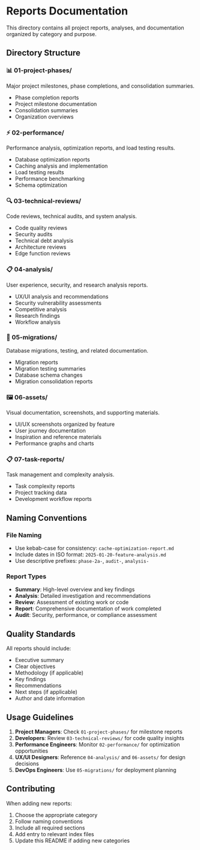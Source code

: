 # Reports Documentation

This directory contains all project reports, analyses, and documentation organized by category and purpose.

## Directory Structure

### 📊 01-project-phases/
Major project milestones, phase completions, and consolidation summaries.
- Phase completion reports
- Project milestone documentation
- Consolidation summaries
- Organization overviews

### ⚡ 02-performance/
Performance analysis, optimization reports, and load testing results.
- Database optimization reports
- Caching analysis and implementation
- Load testing results
- Performance benchmarking
- Schema optimization

### 🔍 03-technical-reviews/
Code reviews, technical audits, and system analysis.
- Code quality reviews
- Security audits
- Technical debt analysis
- Architecture reviews
- Edge function reviews

### 📋 04-analysis/
User experience, security, and research analysis reports.
- UX/UI analysis and recommendations
- Security vulnerability assessments
- Competitive analysis
- Research findings
- Workflow analysis

### 🚀 05-migrations/
Database migrations, testing, and related documentation.
- Migration reports
- Migration testing summaries
- Database schema changes
- Migration consolidation reports

### 🖼️ 06-assets/
Visual documentation, screenshots, and supporting materials.
- UI/UX screenshots organized by feature
- User journey documentation
- Inspiration and reference materials
- Performance graphs and charts

### 📋 07-task-reports/
Task management and complexity analysis.
- Task complexity reports
- Project tracking data
- Development workflow reports

## Naming Conventions

### File Naming
- Use kebab-case for consistency: `cache-optimization-report.md`
- Include dates in ISO format: `2025-01-20-feature-analysis.md`
- Use descriptive prefixes: `phase-2a-`, `audit-`, `analysis-`

### Report Types
- **Summary**: High-level overview and key findings
- **Analysis**: Detailed investigation and recommendations
- **Review**: Assessment of existing work or code
- **Report**: Comprehensive documentation of work completed
- **Audit**: Security, performance, or compliance assessment

## Quality Standards

All reports should include:
- Executive summary
- Clear objectives
- Methodology (if applicable)
- Key findings
- Recommendations
- Next steps (if applicable)
- Author and date information

## Usage Guidelines

1. **Project Managers**: Check `01-project-phases/` for milestone reports
2. **Developers**: Review `03-technical-reviews/` for code quality insights
3. **Performance Engineers**: Monitor `02-performance/` for optimization opportunities
4. **UX/UI Designers**: Reference `04-analysis/` and `06-assets/` for design decisions
5. **DevOps Engineers**: Use `05-migrations/` for deployment planning

## Contributing

When adding new reports:
1. Choose the appropriate category
2. Follow naming conventions
3. Include all required sections
4. Add entry to relevant index files
5. Update this README if adding new categories 